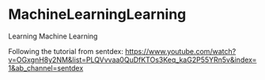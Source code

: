 # MachineLearningLearning
Learning Machine Learning

Following the tutorial from sentdex:
https://www.youtube.com/watch?v=OGxgnH8y2NM&list=PLQVvvaa0QuDfKTOs3Keq_kaG2P55YRn5v&index=1&ab_channel=sentdex
